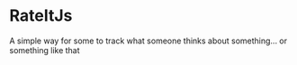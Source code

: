 RateItJs
========

A simple way for some to track what someone thinks about something... or something like that
